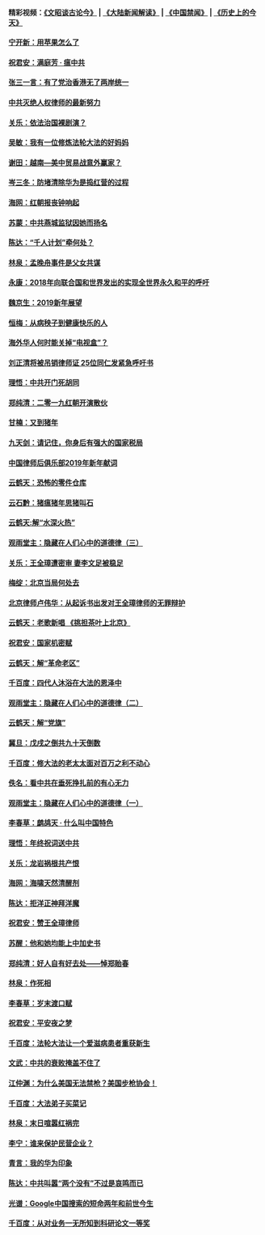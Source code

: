 #### 精彩视频：[《文昭谈古论今》](https://github.com/gfw-breaker/wenzhao/blob/master/README.md?t=01062130) | [《大陆新闻解读》](https://github.com/gfw-breaker/ntdtv-comedy/blob/master/README.md?t=01062130) | [《中国禁闻》](https://github.com/gfw-breaker/ntdtv-news/blob/master/README.md?t=01062130) | [《历史上的今天》](https://github.com/gfw-breaker/today-in-history/blob/master/README.md?t=01062130) 

#### [宁开新：用苹果怎么了](../pages/nsc993/n10955962.md?t=01062130) 

#### [祝君安：满庭芳 · 瘟中共](../pages/nsc993/n10955949.md?t=01062130) 

#### [张三一言：有了党治香港无了两岸统一](../pages/nsc993/n10955943.md?t=01062130) 

#### [中共灭绝人权律师的最新努力](../pages/nsc993/n10954725.md?t=01062130) 

#### [关乐：依法治国裸剧演？](../pages/nsc993/n10952420.md?t=01062130) 

#### [吴敏：我有一位修炼法轮大法的好妈妈](../pages/nsc993/n10952484.md?t=01062130) 

#### [谢田：越南—美中贸易战意外赢家？](../pages/nsc993/n10940351.md?t=01062130) 

#### [岑三冬：防堵清除华为是捣红营的过程](../pages/nsc993/n10952342.md?t=01062130) 

#### [海网：红朝报丧钟响起](../pages/nsc993/n10951480.md?t=01062130) 

#### [苏蒙：中共燕城监狱因她而扬名](../pages/nsc993/n10951476.md?t=01062130) 

#### [陈达：“千人计划”牵何处？](../pages/nsc993/n10951466.md?t=01062130) 

#### [林泉：孟晚舟事件是父女共谋](../pages/nsc993/n10947780.md?t=01062130) 

#### [永康：2018年向联合国和世界发出的实现全世界永久和平的呼吁](../pages/nsc993/n10947756.md?t=01062130) 

#### [魏京生：2019新年展望](../pages/nsc993/n10947691.md?t=01062130) 

#### [恒梅：从病秧子到健康快乐的人](../pages/nsc993/n10947469.md?t=01062130) 

#### [海外华人何时能关掉“电视盒”？](../pages/nsc993/n10945406.md?t=01062130) 

#### [刘正清将被吊销律师证 25位同仁发紧急呼吁书](../pages/nsc993/n10944361.md?t=01062130) 

#### [理悟：中共开门死胡同](../pages/nsc993/n10944908.md?t=01062130) 

#### [郑纯清：二零一九红朝开演散伙](../pages/nsc993/n10944905.md?t=01062130) 

#### [甘楠：又到猪年](../pages/nsc993/n10944903.md?t=01062130) 

#### [九天剑：请记住，你身后有强大的国家税局](../pages/nsc993/n10944885.md?t=01062130) 

#### [中国律师后俱乐部2019年新年献词](../pages/nsc993/n10944348.md?t=01062130) 

#### [云鹤天：恐怖的零件仓库](../pages/nsc993/n10942847.md?t=01062130) 

#### [云石黔：猪瘟猪年思猪叫石](../pages/nsc993/n10943180.md?t=01062130) 

#### [云鹤天:解“水深火热”](../pages/nsc993/n10942828.md?t=01062130) 

#### [观雨堂主：隐藏在人们心中的道德律（三）](../pages/nsc993/n10941445.md?t=01062130) 

#### [关乐：王全璋遭密审 妻李文足被稳足](../pages/nsc993/n10941420.md?t=01062130) 

#### [梅绽：北京当局何处去](../pages/nsc993/n10941407.md?t=01062130) 

#### [北京律师卢伟华：从起诉书出发对王全璋律师的无罪辩护](../pages/nsc993/n10939303.md?t=01062130) 

#### [云鹤天：老歌新唱 《挑担茶叶上北京》](../pages/nsc993/n10937870.md?t=01062130) 

#### [祝君安：国家机密赋](../pages/nsc993/n10937863.md?t=01062130) 

#### [云鹤天：解“革命老区”](../pages/nsc993/n10937858.md?t=01062130) 

#### [千百度：四代人沐浴在大法的恩泽中](../pages/nsc993/n10937630.md?t=01062130) 

#### [观雨堂主：隐藏在人们心中的道德律（二）](../pages/nsc993/n10937219.md?t=01062130) 

#### [云鹤天：解“党旗”](../pages/nsc993/n10937211.md?t=01062130) 

#### [冀旦：戊戌之倒共九十天倒数](../pages/nsc993/n10937168.md?t=01062130) 

#### [千百度：修大法的老太太面对百万之利不动心](../pages/nsc993/n10934913.md?t=01062130) 

#### [佚名：看中共在垂死挣扎前的有心无力](../pages/nsc993/n10934707.md?t=01062130) 

#### [观雨堂主：隐藏在人们心中的道德律（一）](../pages/nsc993/n10934699.md?t=01062130) 

#### [李春草：鹧鸪天 ‧ 什么叫中国特色](../pages/nsc993/n10934694.md?t=01062130) 

#### [理悟：年终祝词送中共](../pages/nsc993/n10933269.md?t=01062130) 

#### [关乐：龙岩祸根共产恨](../pages/nsc993/n10933253.md?t=01062130) 

#### [海网：海啸天然清醒剂](../pages/nsc993/n10933251.md?t=01062130) 

#### [陈达：拒洋正神拜洋魔](../pages/nsc993/n10933235.md?t=01062130) 

#### [祝君安：赞王全璋律师](../pages/nsc993/n10933273.md?t=01062130) 

#### [苏醒：他和她均能上中加史书](../pages/nsc993/n10933262.md?t=01062130) 

#### [郑纯清：好人自有好去处——悼郑贻春](../pages/nsc993/n10933256.md?t=01062130) 

#### [林泉：作死相](../pages/nsc993/n10933248.md?t=01062130) 

#### [李春草：岁末渡口赋](../pages/nsc993/n10933243.md?t=01062130) 

#### [祝君安：平安夜之梦](../pages/nsc993/n10931089.md?t=01062130) 

#### [千百度：法轮大法让一个爱滋病患者重获新生](../pages/nsc993/n10931128.md?t=01062130) 

#### [文武：中共的衰败掩盖不住了](../pages/nsc993/n10931085.md?t=01062130) 

#### [江仲渊：为什么美国无法禁枪？美国步枪协会！](../pages/nsc993/n10931078.md?t=01062130) 

#### [千百度：大法弟子买菜记](../pages/nsc993/n10929626.md?t=01062130) 

#### [林泉：末日喧嚣红祸完](../pages/nsc993/n10929158.md?t=01062130) 

#### [李宁：谁来保护民营企业？](../pages/nsc993/n10929049.md?t=01062130) 

#### [青言：我的华为印象](../pages/nsc993/n10927223.md?t=01062130) 

#### [陈达：中共叫嚣“两个没有”不过是哀鸣而已](../pages/nsc993/n10927213.md?t=01062130) 

#### [光谱：Google中国搜索的短命两年和前世今生](../pages/nsc993/n10927202.md?t=01062130) 

#### [千百度：从对业务一无所知到科研论文一等奖](../pages/nsc993/n10924400.md?t=01062130) 

